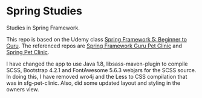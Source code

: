 # Spring Studies
Studies in Spring Framework.

This repo is based on the Udemy class [Spring Framework 5: Beginner to Guru](https://www.udemy.com/spring-framework-5-beginner-to-guru).
The referenced repos are [Spring Framework Guru Pet Clinic](https://github.com/springframeworkguru/sfg-pet-clinic)  and [Spring Pet Clinic](https://github.com/spring-projects/spring-petclinic).

I have changed the app to use Java 1.8, libsass-maven-plugin to compile SCSS, Bootstrap 4.2.1 and FontAwesome 5.6.3 webjars for the SCSS source.  In doing this, I have removed wro4j and the Less to CSS compilation that was in sfg-pet-clinic.
Also, did some updated layout and styling in the owners view.



